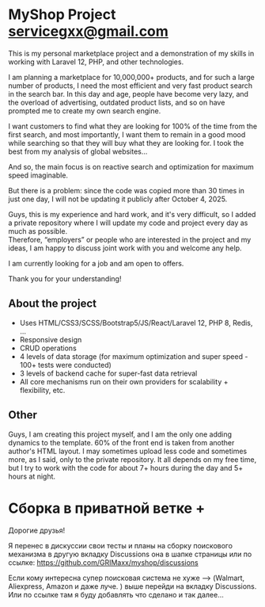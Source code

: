 # MyShop Project servicegxx@gmail.com

This is my personal marketplace project and a demonstration of my skills in working with Laravel 12, PHP, and other technologies.

I am planning a marketplace for 10,000,000+ products, and for such a large number of products, I need the most efficient and very fast product search in the search bar.
In this day and age, people have become very lazy, and the overload of advertising, outdated product lists, and so on have prompted me to create my own search engine.

I want customers to find what they are looking for 100% of the time from the first search, and most importantly, I want them to remain in a good mood while searching so that they will buy what they are looking for.
I took the best from my analysis of global websites...

And so, the main focus is on reactive search and optimization for maximum speed imaginable.

But there is a problem: since the code was copied more than 30 times in just one day, I will not be updating it publicly after October 4, 2025.

Guys, this is my experience and hard work, and it's very difficult, so I added a private repository where I will update my code and project every day as much as possible.  
Therefore, “employers” or people who are interested in the project and my ideas, I am happy to discuss joint work with you and welcome any help.

 I am currently looking for a job and am open to offers.

Thank you for your understanding!


## About the project
- Uses HTML/CSS3/SCSS/Bootstrap5/JS/React/Laravel 12, PHP 8, Redis, ...
- Responsive design
- CRUD operations
- 4 levels of data storage (for maximum optimization and super speed - 100+ tests were conducted)
- 3 levels of backend cache for super-fast data retrieval
- All core mechanisms run  on their own providers for scalability + flexibility, etc.
## Other

Guys, I am creating this project myself, and I am the only one adding dynamics to the template. 60% of the front end is taken from another author's HTML layout.
I may sometimes upload less code and sometimes more, as I said, only to the private repository. 
It all depends on my free time, but I try to work with the code for about 7+ hours during the day and 5+ hours at night. 

# Сборка в приватной ветке +

Дорогие друзья!

 Я перенес в дискуссии свои тесты и планы на сборку поискового механизма в другую вкладку Discussions она в шапке страницы или по ссылке: https://github.com/GRIMaxx/myshop/discussions  

Если кому интересна супер поисковая система не хуже --> (Walmart, Aliexpress,  Amazon и даже луче. ) выше перейди на вкладку Discussions.
Или по ссылке там я буду добавлять что сделано и так далее…
